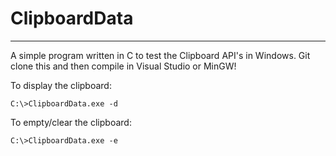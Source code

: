 # ClipboardData
---
A simple program written in C to test the Clipboard API's in Windows. Git clone this and then compile in Visual Studio or MinGW!

To display the clipboard:
```
C:\>ClipboardData.exe -d
```

To empty/clear the clipboard:
```
C:\>ClipboardData.exe -e
```